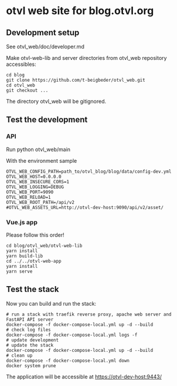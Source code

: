 # otvl web site for blog.otvl.org

## Development setup

See otvl_web/doc/developer.md

Make otvl-web-lib and server directories from otvl_web repository accessibles:

    cd blog
    git clone https://github.com/t-beigbeder/otvl_web.git
    cd otvl_web
    git checkout ...

The directory otvl_web will be gitignored.

## Test the development

### API

Run python otvl_web/main

With the environment sample

    OTVL_WEB_CONFIG_PATH=path_to/otvl_blog/blog/data/config-dev.yml
    OTVL_WEB_HOST=0.0.0.0
    OTVL_WEB_INSECURE_CORS=1
    OTVL_WEB_LOGGING=DEBUG
    OTVL_WEB_PORT=9090
    OTVL_WEB_RELOAD=1
    OTVL_WEB_ROOT_PATH=/api/v2
    #OTVL_WEB_ASSETS_URL=http://otvl-dev-host:9090/api/v2/asset/

### Vue.js app

Please follow this order!

    cd blog/otvl_web/otvl-web-lib
    yarn install
    yarn build-lib
    cd ../../otvl-web-app
    yarn install
    yarn serve

## Test the stack

Now you can build and run the stack:

    # run a stack with traefik reverse proxy, apache web server and FastAPI API server
    docker-compose -f docker-compose-local.yml up -d --build
    # check log files
    docker-compose -f docker-compose-local.yml logs -f
    # update development
    # update the stack
    docker-compose -f docker-compose-local.yml up -d --build
    # clean up
    docker-compose -f docker-compose-local.yml down
    docker system prune

The application will be accessible at [https://otvl-dev-host:9443/](https://otvl-dev-host:9443/)

